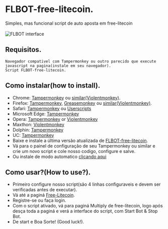 # FLBOT-free-litecoin.
Simples, mas funcional script de auto aposta em free-litecoin</br></br>
![FLBOT interface](https://i.imgur.com/DdHcZ69.png)
## Requisitos.
	Navegador compativel com Tampermonkey ou outro parecido que execute javascript na pagina(instale em seu navegador).
	Script FLBOT-free-litecoin.
	
## Como instalar(how to install).
* Chrome: [Tampermonkey](https://chrome.google.com/webstore/detail/tampermonkey/dhdgffkkebhmkfjojejmpbldmpobfkfo/related?hl=pt-BR) ou [similar(Violentmonkey)](https://chrome.google.com/webstore/detail/violentmonkey/jinjaccalgkegednnccohejagnlnfdag?hl=pt-BR).</br>
* Firefox: [Tampermonkey](https://addons.mozilla.org/pt-BR/firefox/addon/tampermonkey/), [Greasemonkey](https://addons.mozilla.org/firefox/addon/greasemonkey/) ou [similar(Violentmonkey)](https://addons.mozilla.org/pt-BR/firefox/addon/violentmonkey/).</br>
* Safari: [Tampermonkey](http://tampermonkey.net/?browser=safari) ou [Userscripts](https://apps.apple.com/app/userscripts/id1463298887)
* Microsoft Edge: [Tampermonkey](https://www.microsoft.com/store/p/tampermonkey/9nblggh5162s)
* Opera: [Tampermonkey](https://addons.opera.com/extensions/details/tampermonkey-beta/) or [Violentmonkey](https://violentmonkey.github.io/get-it/)
* Maxthon: [Violentmonkey](http://extension.maxthon.com/detail/index.php?view_id=1680)
* Dolphin: [Tampermonkey](https://play.google.com/store/apps/details?id=net.tampermonkey.dolphin)
* UC: [Tampermonkey](https://www.tampermonkey.net/?browser=ucweb&ext=dhdg)
* Baixe e instale a última versão atualizada de [FLBOT-free-litecoin](https://github.com/Charset404/FLBOT-free-litecoin/releases/tag/Beta.0.2).</br>
* Vá para o painel de configuração de seu Tampermonkey ou similar e crie um novo script e cole nosso codigo, configure e salve.
* Ou instale de modo automatico [clicando aqui](https://greasyfork.org/pt-BR/scripts/420828-flbot-free-litecoin-best-and-first-bot-for-free-litecoin-multiplier)
	
## Como usar?(How to use?).
* Primeiro configure nosso script(são 4 linhas configuraveis e devem ser verificadas antes de executar).
* Vá até a paginá [Free-Litecoin](https://free-litecoin.com/login?referer=1243574).</br>
* Registre-se ou faça login.
* Com o script ativado, vá para paginá Multiply de free-litecoin, logo após desça toda a paginá e verá a interface do script, com Start Bot & Stop Bot.</br>
* De start e Boa Sorte! (Good luck!).
